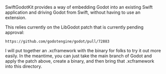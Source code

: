 SwiftGodotKit provides a way of embedding Godot into an existing Swift
application and driving Godot from Swift, without having to use an
extension.

This relies currently on the LibGodot patch that is currently pending
approval:

	https://github.com/godotengine/godot/pull/72883

I will put together an .xcframework with the binary for folks to try it
out more easily.   In the meantime, you can just take the main branch
of Godot and apply the patch above, create a binary, and then bring
that .xcframework into this directory.